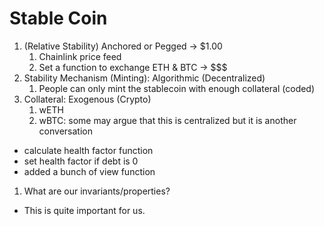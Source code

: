 # Stable Coin

1. (Relative Stability) Anchored or Pegged -> $1.00
    1. Chainlink price feed
    2. Set a function to exchange ETH & BTC -> $$$
2. Stability Mechanism (Minting): Algorithmic (Decentralized)
    1. People can only mint the stablecoin with enough collateral (coded)
3. Collateral: Exogenous (Crypto)
    1. wETH
    2. wBTC: some may argue that this is centralized but it is another conversation

-   calculate health factor function
-   set health factor if debt is 0
-   added a bunch of view function

1. What are our invariants/properties?

-   This is quite important for us.
